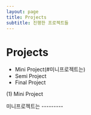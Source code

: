 ```yaml
---
layout: page
title: Projects
subtitle: 진행한 프로젝트들
---
```



# Projects

- Mini Project(#미니프로젝트는)
- Semi Project
- Final Project





















(1) Mini Project

미니프로젝트는 ---------

